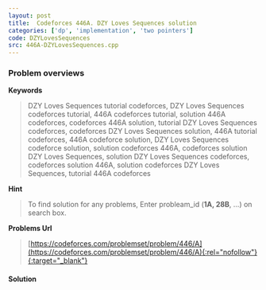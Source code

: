 ```yaml
---
layout: post
title:  Codeforces 446A. DZY Loves Sequences solution
categories: ['dp', 'implementation', 'two pointers']
code: DZYLovesSequences
src: 446A-DZYLovesSequences.cpp
---
```

### **Problem overviews**

**Keywords**
> DZY Loves Sequences tutorial codeforces, DZY Loves Sequences codeforces tutorial, 446A codeforces tutorial, solution 446A codeforces, codeforces 446A solution, tutorial DZY Loves Sequences codeforces, codeforces DZY Loves Sequences solution, 446A tutorial codeforces, 446A codeforce solution, DZY Loves Sequences codeforce solution, solution codeforces 446A, codeforces solution DZY Loves Sequences, solution DZY Loves Sequences codeforces, codeforces solution 446A, solution codeforces DZY Loves Sequences, tutorial 446A codeforces

**Hint**
> To find solution for any problems, Enter probleam_id (**1A, 28B**, ...) on search box. 

**Problems Url**
> [https://codeforces.com/problemset/problem/446/A](https://codeforces.com/problemset/problem/446/A){:rel="nofollow"}{:target="_blank"}

#### **Solution**



